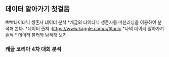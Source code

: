 ## 데이터 알아가기 첫걸음

###타이타닉 생존자 데이터 분석
  *캐글의 타이타닉 생존자를 머신러닝을 이용하여 분석해 본다.
  *데이터 출처 :https://www.kaggle.com/c/titanic
  *나의 데이터 알아가기 흔적
    * 데이터 불러와 탐색해 보기
    
### 캐글 코리아 4차 대회 분석
